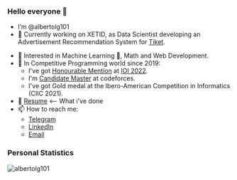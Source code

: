 ### Hello everyone 👋

- I’m @albertolg101
- 🔭 Currently working on XETID, as Data Scientist developing an Advertisement Recommendation System for [Tiket](ticket.xutil.cu).
<!-- - 🌱 I’m currently learning ... -->
<!-- - 💞 I’m looking to collaborate on ... -->
<!-- - ⚡ Fun fact: ... -->
- 👀 Interested in Machine Learning 💖, Math and Web Development.
- 🤔 In Competitive Programming world since 2019:
  - I've got [Honourable Mention](https://stats.ioinformatics.org/people/7077) at [IOI 2022](https://ioi2022.id).
  - I'm [Candidate Master](https://codeforces.com/profile/albertolg101) at codeforces.
  - I've got Gold medal at the Ibero-American Competition in Informatics (CIIC 2021).
- 📄 [Resume](https://github.com/albertolg101) <-- What i've done
- 📫 How to reach me: 
  - [Telegram](https://t.me/albertolg101)
  - [LinkedIn](https://www.linkedin.com/in/alberto-leyva-guerra-63797a220/)
  - [Email](mailto:albertoleyvaguerra@gmail.com)

<!-- ## Projects:

- [Codeforces Round \#768 (Div. 1, Div. 2)](https://codeforces.com/blog/entry/99299): A competitive programming contest with more than 26'000 participants.
- [cp-problems](https://github.com/humbertoyusta/cp-problems): A collection of competitive programming problems created by me that have been used at the Ibero-American Competition in Informatics, the Cuban Olympiad in Informatics, and the Cuban Team Selection Contests for International Competitions.
- [lauquiz](https://github.com/humbertoyusta/lauquiz): Laravel Web Application about creating and solving quizzes, built during Mobile Web Application Course at Harbour Space University. -->

### **Personal Statistics**
<div>
  <p>
    <img align="center" src="https://github-readme-stats-six-orpin-55.vercel.app/api/top-langs?username=albertolg101&show_icons=true&locale=en&layout=compact&" alt="albertolg101" />
  </p>
  <!-- <p>
    <img align="center" src="https://github-readme-stats-six-orpin-55.vercel.app/api?username=albertolg101&show_icons=true&locale=en" alt="albertolg101" />
  </p>
  <p>
    <img align="center" src="https://github-readme-streak-stats.herokuapp.com/?user=albertolg101&" alt="albertolg101" />
  </p> -->
</div>
